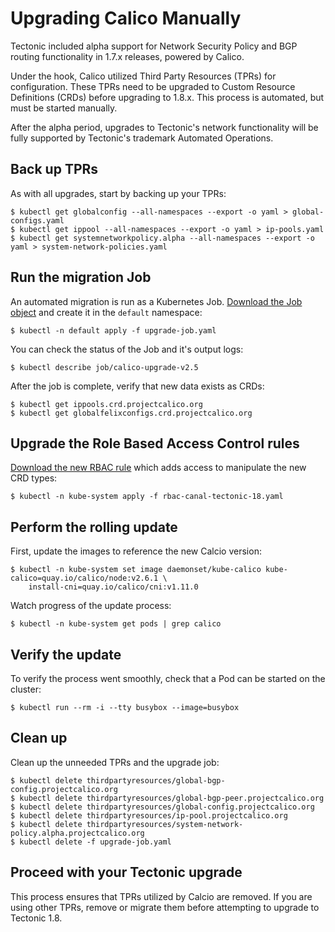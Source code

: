 # Upgrading Calico Manually

Tectonic included alpha support for Network Security Policy and BGP routing functionality in 1.7.x releases, powered by Calico.

Under the hook, Calico utilized Third Party Resources (TPRs) for configuration. These TPRs need to be upgraded to Custom Resource Definitions (CRDs) before upgrading to 1.8.x. This process is automated, but must be started manually.

After the alpha period, upgrades to Tectonic's network functionality will be fully supported by Tectonic's trademark Automated Operations.

## Back up TPRs

As with all upgrades, start by backing up your TPRs:

```
$ kubectl get globalconfig --all-namespaces --export -o yaml > global-configs.yaml
$ kubectl get ippool --all-namespaces --export -o yaml > ip-pools.yaml
$ kubectl get systemnetworkpolicy.alpha --all-namespaces --export -o yaml > system-network-policies.yaml
```

## Run the migration Job

An automated migration is run as a Kubernetes Job. [Download the Job object][download-job] and create it in the `default` namespace:

```
$ kubectl -n default apply -f upgrade-job.yaml
```

You can check the status of the Job and it's output logs:

```
$ kubectl describe job/calico-upgrade-v2.5
```

After the job is complete, verify that new data exists as CRDs:

```
$ kubectl get ippools.crd.projectcalico.org
$ kubectl get globalfelixconfigs.crd.projectcalico.org
```

## Upgrade the Role Based Access Control rules

[Download the new RBAC rule][download-rules] which adds access to manipulate the new CRD types:

```
$ kubectl -n kube-system apply -f rbac-canal-tectonic-18.yaml
```

## Perform the rolling update

First, update the images to reference the new Calcio version:

```
$ kubectl -n kube-system set image daemonset/kube-calico kube-calico=quay.io/calico/node:v2.6.1 \
    install-cni=quay.io/calico/cni:v1.11.0
```

Watch progress of the update process:

```
$ kubectl -n kube-system get pods | grep calico
```

## Verify the update

To verify the process went smoothly, check that a Pod can be started on the cluster:

```
$ kubectl run --rm -i --tty busybox --image=busybox
```

## Clean up

Clean up the unneeded TPRs and the upgrade job:

```
$ kubectl delete thirdpartyresources/global-bgp-config.projectcalico.org
$ kubectl delete thirdpartyresources/global-bgp-peer.projectcalico.org
$ kubectl delete thirdpartyresources/global-config.projectcalico.org
$ kubectl delete thirdpartyresources/ip-pool.projectcalico.org
$ kubectl delete thirdpartyresources/system-network-policy.alpha.projectcalico.org
$ kubectl delete -f upgrade-job.yaml
```

## Proceed with your Tectonic upgrade

This process ensures that TPRs utilized by Calcio are removed. If you are using other TPRs, remove or migrate them before attempting to upgrade to Tectonic 1.8.

[download-rules]: calico-manifests/rbac-canal-tectonic-18.yaml
[download-job]: calico-manifests/calico-upgrade-job.yaml